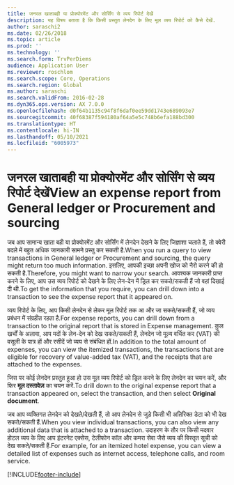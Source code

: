 ```yaml
---
title: जनरल खाताबही या प्रोक्योरमेंट और सोर्सिंग से व्यय रिपोर्ट देखें
description: यह विषय बताता है कि किसी प्रस्तुत लेनदेन के लिए मूल व्यय रिपोर्ट को कैसे देखें.
author: saraschi2
ms.date: 02/26/2018
ms.topic: article
ms.prod: ''
ms.technology: ''
ms.search.form: TrvPerDiems
audience: Application User
ms.reviewer: roschlom
ms.search.scope: Core, Operations
ms.search.region: Global
ms.author: saraschi
ms.search.validFrom: 2016-02-28
ms.dyn365.ops.version: AX 7.0.0
ms.openlocfilehash: d0f64b1135c94f8f6daf0ee59dd1743e689093e7
ms.sourcegitcommit: 40f68387f594180af64a5e5c748b6efa188bd300
ms.translationtype: HT
ms.contentlocale: hi-IN
ms.lasthandoff: 05/10/2021
ms.locfileid: "6005973"
---
```

# <a name="view-an-expense-report-from-general-ledger-or-procurement-and-sourcing"></a><span data-ttu-id="87039-103">जनरल खाताबही या प्रोक्योरमेंट और सोर्सिंग से व्यय रिपोर्ट देखें</span><span class="sxs-lookup"><span data-stu-id="87039-103">View an expense report from General ledger or Procurement and sourcing</span></span>

<span data-ttu-id="87039-104">जब आप सामान्य खाता बही या प्रोक्योरमेंट और सोर्सिंग में लेनदेन देखने के लिए जिज्ञाशा चलाते हैं, तो क्वेरी बदले में बहुत अधिक जानकारी सामने प्रस्तु कर सकती है.</span><span class="sxs-lookup"><span data-stu-id="87039-104">When you run a query to view transactions in General ledger or Procurement and sourcing, the query might return too much information.</span></span> <span data-ttu-id="87039-105">इसलिए, आपकी इच्छा अपनी खोज को नैरो करने की हो सकती है.</span><span class="sxs-lookup"><span data-stu-id="87039-105">Therefore, you might want to narrow your search.</span></span> <span data-ttu-id="87039-106">आवश्यक जानकारी प्राप्त करने के लिए, आप उस व्यय रिपोर्ट को देखने के लिए लेन-देन में ड्रिल कर सकते/सकती हैं जो वहां दिखाई दी थी.</span><span class="sxs-lookup"><span data-stu-id="87039-106">To get the information that you require, you can drill down into a transaction to see the expense report that it appeared on.</span></span>

<span data-ttu-id="87039-107">व्यय रिपोर्ट के लिए, आप किसी लेनदेन से लेकर मूल रिपोर्ट तक आ और जा सकते/सकती हैं, जो व्यय प्रबंधन में संग्रहीत रहता है.</span><span class="sxs-lookup"><span data-stu-id="87039-107">For expense reports, you can drill down from a transaction to the original report that is stored in Expense management.</span></span> <span data-ttu-id="87039-108">कुल खर्चों के अलावा, आप मदों के लेन-देन को देख सकते/सकती हैं, लेनदेन जो मूल्य वर्धित कर (VAT) की वसूली के पात्र हों और रसीदें जो व्यय से संबंधित हों.</span><span class="sxs-lookup"><span data-stu-id="87039-108">In addition to the total amount of expenses, you can view the itemized transactions, the transactions that are eligible for recovery of value-added tax (VAT), and the receipts that are attached to the expenses.</span></span>

<span data-ttu-id="87039-109">जिस पर कोई लेनदेन प्रस्तुत हुआ हो उस मूल व्यय रिपोर्ट को ड्रिल करने के लिए लेनदेन का चयन करें, और फिर **मूल दस्तावेज़** का चयन करें.</span><span class="sxs-lookup"><span data-stu-id="87039-109">To drill down to the original expense report that a transaction appeared on, select the transaction, and then select **Original document**.</span></span>

<span data-ttu-id="87039-110">जब आप व्यक्तिगत लेनदेन को देखते/देखती हैं, तो आप लेनदेन से जुड़े किसी भी अतिरिक्त डेटा को भी देख सकते/सकती हैं.</span><span class="sxs-lookup"><span data-stu-id="87039-110">When you view individual transactions, you can also view any additional data that is attached to a transaction.</span></span> <span data-ttu-id="87039-111">उदाहरण के तौर पर किसी मदवार होटल व्यय के लिए आप इंटरनेट एक्सेस, टेलीफोन कॉल और कमरा सेवा जैसे व्यय की विस्तृत सूची को देख सकते/सकती हैं.</span><span class="sxs-lookup"><span data-stu-id="87039-111">For example, for an itemized hotel expense, you can view a detailed list of expenses such as internet access, telephone calls, and room service.</span></span>


[!INCLUDE[footer-include](../includes/footer-banner.md)]